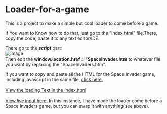 # Loader-for-a-game
This is a project to make a simple but cool loader to come before a game.


If You want to Know how to do that, just go to the "index.html" file.There, copy the code, paste it to any text editor/IDE.

There go to the ***script*** part:
<br>
![image](https://user-images.githubusercontent.com/120132998/224489264-e38d2fc7-f190-444b-8861-d3aa22e49221.png)
<br>
Then edit the **window.location.href = "SpaceInvader.htm** to whatever file you want by replacing the "SpaceInvaders.htm".


If you want to copy and paste all the HTML for the Space Invader game, including javascript in the same file, [click here.](https://github.com/MKM12345/games/blob/main/CollectionOfgames/SpaceInvaders.htm)
<br>
<br>
[View the loading Text in the Index.html](https://github.com/MKM12345/Loader-for-a-game/blob/main/index.html)
<br>
<br>
[View _live_ input here.](https://mkm12345.github.io/) In this instance, I have made the loader come before a Space Invaders game, but you can swap it with anything(see above).


